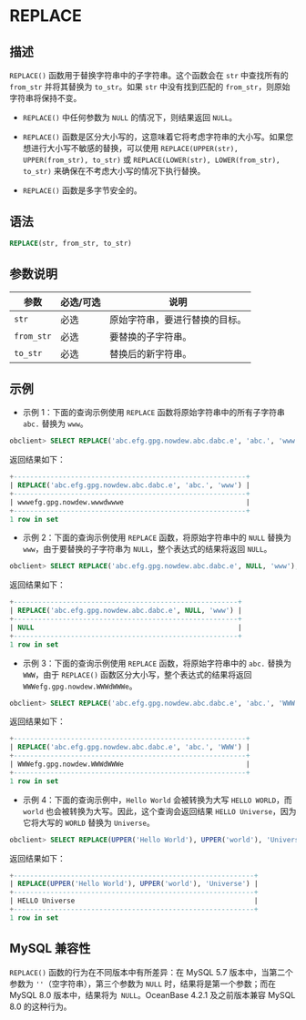 # REPLACE

## 描述

`REPLACE()` 函数用于替换字符串中的子字符串。这个函数会在 `str` 中查找所有的 `from_str` 并将其替换为 `to_str`。如果 `str` 中没有找到匹配的 `from_str`，则原始字符串将保持不变。

- `REPLACE()` 中任何参数为 `NULL` 的情况下，则结果返回 `NULL`。

- `REPLACE()` 函数是区分大小写的，这意味着它将考虑字符串的大小写。如果您想进行大小写不敏感的替换，可以使用 `REPLACE(UPPER(str), UPPER(from_str), to_str)` 或 `REPLACE(LOWER(str), LOWER(from_str), to_str)` 来确保在不考虑大小写的情况下执行替换。

- `REPLACE()` 函数是多字节安全的。

## 语法

```sql
REPLACE(str, from_str, to_str)
```

## 参数说明

| 参数      | 必选/可选 | 说明                           |
|----------|-----------|--------------------------------|
| `str`    | 必选      | 原始字符串，要进行替换的目标。 |
| `from_str`| 必选      | 要替换的子字符串。              |
| `to_str`  | 必选      | 替换后的新字符串。              |

## 示例

- 示例 1：下面的查询示例使用 `REPLACE` 函数将原始字符串中的所有子字符串 `abc.` 替换为 `www`。

```sql
obclient> SELECT REPLACE('abc.efg.gpg.nowdew.abc.dabc.e', 'abc.', 'www');
```

返回结果如下：

```sql
+---------------------------------------------------------+
| REPLACE('abc.efg.gpg.nowdew.abc.dabc.e', 'abc.', 'www') |
+---------------------------------------------------------+
| wwwefg.gpg.nowdew.wwwdwwwe                              |
+---------------------------------------------------------+
1 row in set
```

- 示例 2：下面的查询示例使用 `REPLACE` 函数，将原始字符串中的 `NULL` 替换为 `www`，由于要替换的子字符串为 `NULL`，整个表达式的结果将返回 `NULL`。

```sql
obclient> SELECT REPLACE('abc.efg.gpg.nowdew.abc.dabc.e', NULL, 'www');
```

返回结果如下：

```sql
+-------------------------------------------------------+
| REPLACE('abc.efg.gpg.nowdew.abc.dabc.e', NULL, 'www') |
+-------------------------------------------------------+
| NULL                                                  |
+-------------------------------------------------------+
1 row in set
```

- 示例 3：下面的查询示例使用 `REPLACE` 函数，将原始字符串中的 `abc.` 替换为 `WWW`，由于 `REPLACE()` 函数区分大小写，整个表达式的结果将返回 `WWWefg.gpg.nowdew.WWWdWWWe`。

```sql
obclient> SELECT REPLACE('abc.efg.gpg.nowdew.abc.dabc.e', 'abc.', 'WWW');
```

返回结果如下：

```sql
+---------------------------------------------------------+
| REPLACE('abc.efg.gpg.nowdew.abc.dabc.e', 'abc.', 'WWW') |
+---------------------------------------------------------+
| WWWefg.gpg.nowdew.WWWdWWWe                              |
+---------------------------------------------------------+
1 row in set
```

- 示例 4：下面的查询示例中，`Hello World` 会被转换为大写 `HELLO WORLD`，而 `world` 也会被转换为大写。因此，这个查询会返回结果 `HELLO Universe`，因为它将大写的 `WORLD` 替换为 `Universe`。

```sql
obclient> SELECT REPLACE(UPPER('Hello World'), UPPER('world'), 'Universe');
```

返回结果如下：

```sql
+-----------------------------------------------------------+
| REPLACE(UPPER('Hello World'), UPPER('world'), 'Universe') |
+-----------------------------------------------------------+
| HELLO Universe                                            |
+-----------------------------------------------------------+
1 row in set
```

## MySQL 兼容性

`REPLACE()` 函数的行为在不同版本中有所差异：在 MySQL 5.7 版本中，当第二个参数为 `''`（空字符串），第三个参数为 `NULL` 时，结果将是第一个参数；而在 MySQL 8.0 版本中，结果将为` NULL`。OceanBase 4.2.1 及之前版本兼容 MySQL 8.0 的这种行为。
